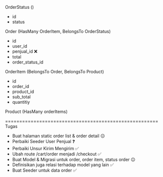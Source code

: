 OrderStatus ()
- id
- status

Order (HasMany OrderItem, BelongsTo OrderStatus)
- id
- user_id
- penjual_id ❌
- total
- order_status_id

OrderItem (BelongsTo Order, BelongsTo Product)
- id
- order_id
- product_id
- sub_total
- quantitiy

Product (HasMany orderItems)

======================================================
Tugas
- Buat halaman static order list & order detail 😐
- Perbaiki Seeder User Penjual ❓
- Perbaiki Unsur Kirim Mengirim ✅
- Ubah route /cart/order menjadi /checkout ✅
- Buat Model & Migrasi untuk order, order item, status order 😐
- Definisikan juga relasi terhadap model yang lain ✅
- Buat Seeder untuk data order ✅

